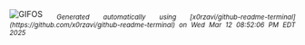 <div align="justify">
<picture>
    <source media="(prefers-color-scheme: dark)" srcset="https://i.ibb.co/3ywRLmn7/output-gif.gif">
    <source media="(prefers-color-scheme: light)" srcset="https://i.ibb.co/3ywRLmn7/output-gif.gif">
    <img alt="GIFOS" src="https://i.ibb.co/3ywRLmn7/output-gif.gif">
</picture>
<sub><i>Generated automatically using [x0rzavi/github-readme-terminal](https://github.com/x0rzavi/github-readme-terminal) on Wed Mar 12 08:52:06 PM EDT 2025</i></sub>
</div>

<!--  -->